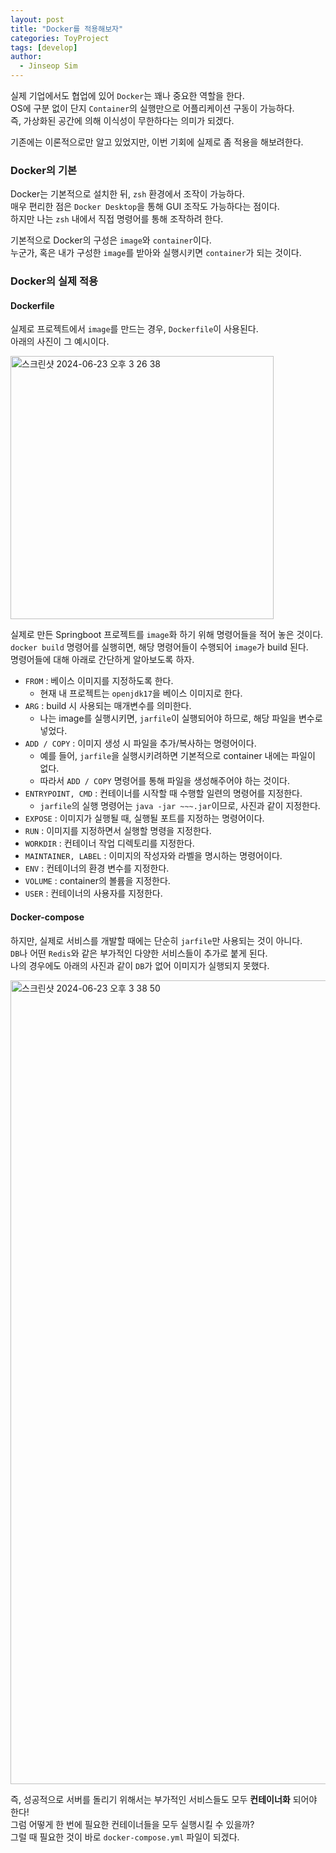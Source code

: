 ```yaml
---
layout: post
title: "Docker를 적용해보자"
categories: ToyProject
tags: [develop]
author:
  - Jinseop Sim
---
```

실제 기업에서도 협업에 있어 ```Docker```는 꽤나 중요한 역할을 한다.  
OS에 구분 없이 단지 ```Container```의 실행만으로 어플리케이션 구동이 가능하다.  
즉, 가상화된 공간에 의해 이식성이 무한하다는 의미가 되겠다.  

기존에는 이론적으로만 알고 있었지만, 이번 기회에 실제로 좀 적용을 해보려한다.  

### Docker의 기본
Docker는 기본적으로 설치한 뒤, ```zsh``` 환경에서 조작이 가능하다.  
매우 편리한 점은 ```Docker Desktop```을 통해 GUI 조작도 가능하다는 점이다.  
하지만 나는 ```zsh``` 내에서 직접 명령어를 통해 조작하려 한다.  

기본적으로 Docker의 구성은 ```image```와 ```container```이다.  
누군가, 혹은 내가 구성한 ```image```를 받아와 실행시키면 ```container```가 되는 것이다.  

### Docker의 실제 적용
#### Dockerfile
실제로 프로젝트에서 ```image```를 만드는 경우, ```Dockerfile```이 사용된다.  
아래의 사진이 그 예시이다.  

<img width="421" alt="스크린샷 2024-06-23 오후 3 26 38" src="https://github.com/Jinseop-Sim/Jinseop-Sim.github.io/assets/71700079/4a9157b1-a1d6-475a-a7e8-bd2ec1d6e029">  

실제로 만든 Springboot 프로젝트를 ```image```화 하기 위해 명령어들을 적어 놓은 것이다.  
```docker build``` 명령어를 실행히면, 해당 명령어들이 수행되어 ```image```가 build 된다.  
명령어들에 대해 아래로 간단하게 알아보도록 하자.  
- ```FROM``` : 베이스 이미지를 지정하도록 한다.
  - 현재 내 프로젝트는 ```openjdk17```을 베이스 이미지로 한다.
- ```ARG``` : build 시 사용되는 매개변수를 의미한다.
  - 나는 image를 실행시키면, ```jarfile```이 실행되어야 하므로, 해당 파일을 변수로 넣었다.
- ```ADD / COPY``` : 이미지 생성 시 파일을 추가/복사하는 명령어이다.
  - 예를 들어, ```jarfile```을 실행시키려하면 기본적으로 container 내에는 파일이 없다.
  - 따라서 ```ADD / COPY``` 명령어를 통해 파일을 생성해주어야 하는 것이다.
- ```ENTRYPOINT, CMD``` : 컨테이너를 시작할 때 수행할 일련의 명령어를 지정한다.
  - ```jarfile```의 실행 명령어는 ```java -jar ~~~.jar```이므로, 사진과 같이 지정한다.
- ```EXPOSE``` : 이미지가 실행될 때, 실행될 포트를 지정하는 명령어이다.
- ```RUN``` : 이미지를 지정하면서 실행할 명령을 지정한다.
- ```WORKDIR``` : 컨테이너 작업 디렉토리를 지정한다.
- ```MAINTAINER, LABEL``` : 이미지의 작성자와 라벨을 명시하는 명령어이다.
- ```ENV``` : 컨테이너의 환경 변수를 지정한다.
- ```VOLUME``` : container의 볼륨을 지정한다.
- ```USER``` : 컨테이너의 사용자를 지정한다.

#### Docker-compose
하지만, 실제로 서비스를 개발할 때에는 단순히 ```jarfile```만 사용되는 것이 아니다.  
```DB```나 어떤 ```Redis```와 같은 부가적인 다양한 서비스들이 추가로 붙게 된다.  
나의 경우에도 아래의 사진과 같이 ```DB```가 없어 이미지가 실행되지 못했다.  

<img width="1286" alt="스크린샷 2024-06-23 오후 3 38 50" src="https://github.com/Jinseop-Sim/Jinseop-Sim.github.io/assets/71700079/aa900aca-9f48-4d6e-9afd-1b6ef4a97c5e">  

즉, 성공적으로 서버를 돌리기 위해서는 부가적인 서비스들도 모두 __컨테이너화__ 되어야 한다!  
그럼 어떻게 한 번에 필요한 컨테이너들을 모두 실행시킬 수 있을까?  
그럴 때 필요한 것이 바로 ```docker-compose.yml``` 파일이 되겠다.  
